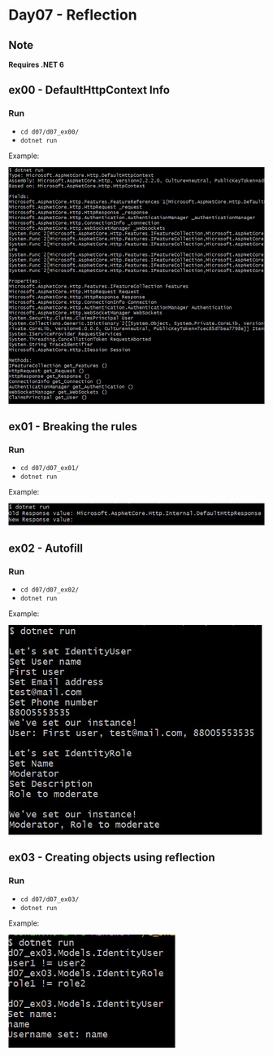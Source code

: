 # Day07 - Reflection
## Note
**Requires .NET 6**

## ex00 - DefaultHttpContext Info
### Run
* ```cd d07/d07_ex00/```
* ```dotnet run```

Example:

![](img/d07_ex00_example.jpg)

## ex01 - Breaking the rules
### Run
* ```cd d07/d07_ex01/```
* ```dotnet run```

Example:

![](img/d07_ex01_example.jpg)


## ex02 - Autofill
### Run
* ```cd d07/d07_ex02/```
* ```dotnet run```

Example:

![](img/d07_ex02_example.jpg)

## ex03 - Creating objects using reflection
### Run
* ```cd d07/d07_ex03/```
* ```dotnet run```

Example:

![](img/d07_ex03_example.jpg)
